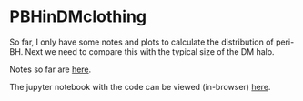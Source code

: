 # PBHinDMclothing

So far, I only have some notes and plots to calculate the distribution of peri-BH. Next we need to compare this with the typical size of the DM halo.

Notes so far are [here](https://github.com/bradkav/PBHinDMclothing/blob/master/notes/PBH-notes.pdf).

The jupyter notebook with the code can be viewed (in-browser) [here](https://nbviewer.jupyter.org/github/bradkav/PBHinDMclothing/blob/master/code/PBH.ipynb).
